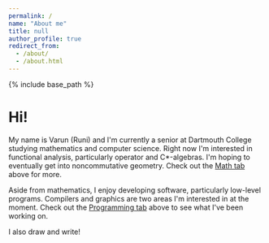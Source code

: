 ```yaml
---
permalink: /
name: "About me"
title: null
author_profile: true
redirect_from: 
  - /about/
  - /about.html
---
```


{% include base_path %}

Hi!
===

My name is Varun (Runi) and I'm currently a senior at Dartmouth College studying mathematics and computer science. Right now I'm interested in functional analysis, particularly operator and C*-algebras. I'm hoping to eventually get into noncommutative geometry. Check out the [Math tab](/math) above for more.

Aside from mathematics, I enjoy developing software, particularly low-level programs. Compilers and graphics are two areas I'm interested in at the moment. Check out the [Programming tab](/programming) above to see what I've been working on.

I also draw and write!
